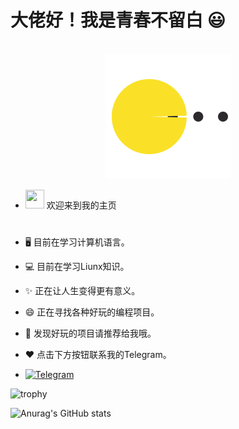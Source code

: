 # 大佬好！我是青春不留白 😃
<div align="center">
	<br>
	<img src="https://raw.githubusercontent.com/Aniket965/Aniket965/master/pacman.svg?sanitize=true" width="200" height="200">
</div>

 - <img src="https://media0.giphy.com/media/pylpD8AoQCf3CQ1oO2/giphy.gif" width=30 height=30>  欢迎来到我的主页<br>
#
- 🖥 目前在学习计算机语言。                        
- 💻  目前在学习Liunx知识。
- ✨ 正在让人生变得更有意义。                  
- 😄  正在寻找各种好玩的编程项目。                
- 💬  发现好玩的项目请推荐给我哦。                  
- ❤   点击下方按钮联系我的Telegram。
  
-  [![Telegram](https://img.shields.io/badge/-Telegram-red?color=white&logo=telegram&logoColor=black)](https://t.me/az667755)



![trophy](https://github-profile-trophy.vercel.app/?username=taotao1058&no-frame=true&column=-1)  

![Anurag's GitHub stats](https://github-readme-stats.vercel.app/api?username=taotao1058&show_icons=true&bg_color=00000000&locale=cn&hide=prs)

